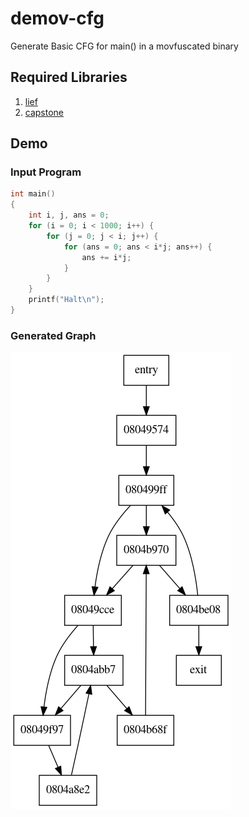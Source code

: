 # demov-cfg
Generate Basic CFG for main() in a movfuscated binary

## Required Libraries

  1. [lief](https://github.com/lief-project/LIEF)
  2. [capstone](http://www.capstone-engine.org/)

## Demo

### Input Program

```c
int main()
{
    int i, j, ans = 0;
    for (i = 0; i < 1000; i++) {
        for (j = 0; j < i; j++) {
            for (ans = 0; ans < i*j; ans++) {
                ans += i*j;
            }
        }
    }
    printf("Halt\n");
}
```

### Generated Graph

![out.png](out.png)
